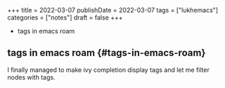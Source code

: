 +++
title = 2022-03-07
publishDate = 2022-03-07
tags = ["lukhemacs"]
categories = ["notes"]
draft = false
+++

-   tags in emacs roam

<!--more-->


## tags in emacs roam {#tags-in-emacs-roam}

I finally managed to make ivy completion display tags
and let me filter nodes with tags.
